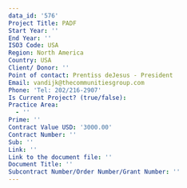 ```yaml
---
data_id: '576'
Project Title: PADF
Start Year: ''
End Year: ''
ISO3 Code: USA
Region: North America
Country: USA
Client/ Donor: ''
Point of contact: Prentiss deJesus - President
Email: vandijk@thecommunitiesgroup.com
Phone: 'Tel: 202/216-2907'
Is Current Project? (true/false): 
Practice Area:
  - ''
Prime: ''
Contract Value USD: '3000.00'
Contract Number: ''
Sub: ''
Link: ''
Link to the document file: ''
Document Title: ''
Subcontract Number/Order Number/Grant Number: ''
---
```


